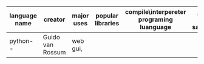 |language name|creator|major uses| popular libraries| compile\interpereter programing luanguage|jobs and salaries|
|-------------|-------|----------|------------------|------------------------------------------|-----------------|
|python--|Guido van Rossum|web gui,
